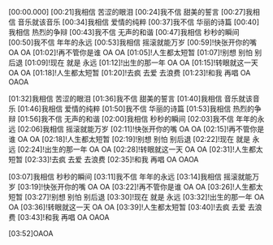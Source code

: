 [00:00.000]
[00:21]我相信 苦涩的眼泪
[00:24]我不信 甜美的誓言
[00:27]我相信 音乐就该音乐
[00:34]我相信 爱情的纯粹
[00:37]我不信 华丽的诗篇
[00:40]我相信 热烈的争辩
[00:43]我不信 无声的和谐
[00:47]我相信 秒秒的瞬间
[00:50]我不信 年年的永远
[00:53]我相信 摇滚就能万岁
[00:59]!快张开你的嘴 OA OA
[01:02]!再不管你是谁 OA OA
[01:05]!人生都太短暂
[01:07]!别想 别怕 别后退
[01:09]!现在 就是 永远
[01:12]!出生的那一年 OA OA
[01:15]!转眼就这一天 OA OA
[01:18]!人生都太短暂
[01:20]!去疯 去爱 去浪费
[01:23]!和我 再唱 OA OAOA

[01:32]我相信 苦涩的眼泪
[01:36]我不信 甜美的誓言
[01:40]我相信 音乐就该音乐
[01:46]我相信 爱情的纯粹
[01:50]我不信 华丽的诗篇
[01:53]我相信 热烈的争辩
[01:56]我不信 无声的和谐
[02:00]我相信 秒秒的瞬间
[02:03]我不信 年年的永远
[02:06]我相信 摇滚就能万岁
[02:11]!快张开你的嘴 OA OA
[02:15]!再不管你是谁 OA OA
[02:18]!人生都太短暂
[02:19]!别想 别怕 别后退
[02:22]!现在 就是 永远
[02:24]!出生的那一年 OA OA
[02:28]!转眼就这一天 OA OA
[02:31]!人生都太短暂
[02:33]!去疯 去爱 去浪费
[02:35]!和我 再唱 OA OAOA

[03:07]我相信 秒秒的瞬间
[03:11]我不信 年年的永远
[03:14]我相信 摇滚就能万岁
[03:19]!快张开你的嘴 OA OA
[03:22]!再不管你是谁 OA OA
[03:26]!人生都太短暂
[03:27]!别想 别怕 别后退
[03:30]!现在 就是 永远
[03:32]!出生的那一年 OA OA
[03:36]!转眼就这一天 OA OA
[03:39]!人生都太短暂
[03:40]!去疯 去爱 去浪费
[03:43]!和我 再唱 OA OAOA

[03:52]OAOA